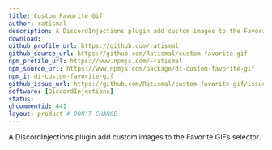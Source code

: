 ```yaml
---
title: Custom Favorite Gif
author: ratismal
description: A DiscordInjections plugin add custom images to the Favorite GIFs selector.
download:
github_profile_url: https://github.com/ratismal
github_source_url: https://github.com/Ratismal/custom-favorite-gif
npm_profile_url: https://www.npmjs.com/~ratismal
npm_source_url: https://www.npmjs.com/package/di-custom-favorite-gif
npm_i: di-custom-favorite-gif
github_issue_url: https://github.com/Ratismal/custom-favorite-gif/issues
software: [DiscordInjections]
status:
ghcommentid: 441
layout: product # DON'T CHANGE
---
```

A DiscordInjections plugin add custom images to the Favorite GIFs selector.